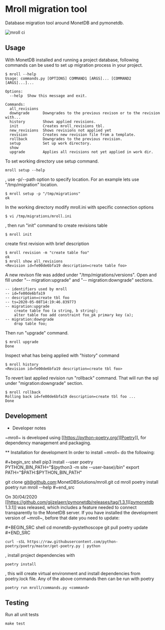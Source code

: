# Mroll migration tool
Database migration tool around MonetDB and pymonetdb.

![mroll ci](https://github.com/MonetDBSolutions/mroll/workflows/ci_workflow/badge.svg)

## Usage

With MonetDB installed and running a project database, following commands can be used to set up migration 
process in your project.

```
$ mroll --help
Usage: commands.py [OPTIONS] COMMAND1 [ARGS]... [COMMAND2 [ARGS]...]...

Options:
  --help  Show this message and exit.

Commands:
  all_revisions
  downgrade      Downgrades to the previous revison or to the revision with...
  history        Shows applied revisions.
  init           Creates mroll_revisions tbl.
  new_revisions  Shows revisions not applied yet
  revision       Creates new revision file from a template.
  rollback       Downgrades to the previous revision.
  setup          Set up work directory.
  show
  upgrade        Applies all revisions not yet applied in work dir.
```

To set working directory use setup command.
```
mroll setup --help
```

, use  -p/--path option to specify location. For an example lets use "/tmp/migration" location.

```
$ mroll setup -p "/tmp/migrations"
ok
```

In the working directory modify mroll.ini with specific connection options

```
$ vi /tmp/migrations/mroll.ini 
```
, then run "init" command to create revisions table 

```
$ mroll init
```
create first revision with brief description 

```
$ mroll revision -m "create table foo"
ok
$ mroll show all_revisions
<Revision id=fe00de6bfa19 description=create table foo>
```
A new revison file was added under "/tmp/migrations/versions". Open and fill under "-- migration:upgrade" and "-- migration:downgrade" sections. 

```
-- identifiers used by mroll
-- id=fe00de6bfa19
-- description=create tbl foo
-- ts=2020-05-08T14:19:46.839773
-- migration:upgrade
	create table foo (a string, b string);
	alter table foo add constraint foo_pk primary key (a);
-- migration:downgrade
	drop table foo;

```
Then run "upgrade" command.

```
$ mroll upgrade
Done
```
Inspect what has being applied with "history" command

```
$ mroll history
<Revision id=fe00de6bfa19 description=create tbl foo>
```

To revert last applied revision run "rollback" command. That will run the sql under "migration:downgrade"
section.
```
$ mroll rollback 
Rolling back id=fe00de6bfa19 description=create tbl foo ...
Done
```

## Development
* Developer notes

~mroll~ is developed using [[https://python-poetry.org/][Poetry]], for dependency management and
packaging.

** Installation for development
In order to install ~mroll~ do the following:

#+begin_src shell
  pip3 install --user poetry
  PYTHON_BIN_PATH="$(python3 -m site --user-base)/bin"
  export PATH="$PATH:$PYTHON_BIN_PATH"

  git clone git@github.com:MonetDBSolutions/mroll.git
  cd mroll
  poetry install
  poetry run mroll --help
#+end_src

On 30/04/2020 [[https://github.com/gijzelaerr/pymonetdb/releases/tag/1.3.1][pymonetdb 1.3.1]] was released, which includes a feature needed to
connect transparently to the MonetDB server. If you have installed the
development version of ~mroll~, before that date you need to update:

#+BEGIN_SRC shell
  cd monetdb-pystethoscope
  git pull
  poetry update
#+END_SRC
```
curl -sSL https://raw.githubusercontent.com/python-poetry/poetry/master/get-poetry.py | python
```
, install project dependencies with

```
poetry install
```
, this will create virtual environment and install dependencies from poetry.lock file. Any of the above 
commands then can be run with poetry

```
poetry run mroll/commands.py <command>
```
## Testing
Run all unit tests
```
make test
```
